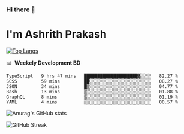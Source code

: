 ### Hi there 👋
# I'm Ashrith Prakash


[![Top Langs](https://github-readme-stats.vercel.app/api/top-langs/?username=xxcheckmatexx&layout=compact&count_private=true&include_all_commits=true&show_icons=true&line_height=20&title_color=FFFFFF&icon_color=FFFFFF&text_color=FFFFFF&bg_color=0D1117)](https://github.com/anuraghazra/github-readme-stats)

📊 &nbsp;**Weekely Development BD**

<!--START_SECTION:waka-->

```text
TypeScript   9 hrs 47 mins   ████████████████████▓░░░░   82.27 %
SCSS         59 mins         ██░░░░░░░░░░░░░░░░░░░░░░░   08.27 %
JSON         34 mins         █▒░░░░░░░░░░░░░░░░░░░░░░░   04.77 %
Bash         13 mins         ▒░░░░░░░░░░░░░░░░░░░░░░░░   01.88 %
GraphQL      8 mins          ▒░░░░░░░░░░░░░░░░░░░░░░░░   01.19 %
YAML         4 mins          ░░░░░░░░░░░░░░░░░░░░░░░░░   00.57 %
```

<!--END_SECTION:waka-->

![Anurag's GitHub stats](https://github-readme-stats.vercel.app/api?username=xxcheckmatexx&count_private=true&show_icons=true&theme=merko)  

![GitHub Streak](http://github-readme-streak-stats.herokuapp.com?user=xxcheckmatexx&theme=merko&hide_border=true&date_format=M%20j%5B%2C%20Y%5D&fire=DD0E0B)
<br/>
